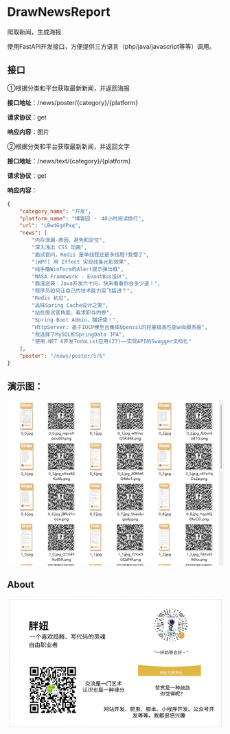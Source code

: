 # DrawNewsReport
 爬取新闻，生成海报

使用FastAPI开发接口，方便提供三方语言（php/java/javascript等等）调用。

## 接口

①根据分类和平台获取最新新闻，并返回海报

**接口地址**：/news/poster/{category}/{platform}

**请求协议**：get

**响应内容**：图片

②根据分类和平台获取最新新闻，并返回文字

**接口地址**：/news/text/{category}/{platform}

**请求协议**：get

**响应内容**：
```json
{
    "category_name": "开发",
    "platform_name": "博客园 ‧ 48小时阅读排行",
    "url": "LBwdGgdPxq",
    "news": [
        "内存泄漏-原因、避免和定位",
        "深入浅出 CSS 动画",
        "面试官问，Redis 是单线程还是多线程?我懵了",
        "[WPF] 用 Effect 实现线条光影效果",
        "纯手撸WinForm的Alert提示弹出框",
        "MASA Framework - EventBus设计",
        "面渣逆袭：Java并发六十问，快来看看你会多少道！",
        "程序员如何让自己的技术能力突飞猛进？",
        "Redis 初见",
        "品味Spring Cache设计之美",
        "站在面试官角度，看求职与内卷",
        "Spring Boot Admin，贼好使！",
        "HttpServer: 基于IOCP模型且集成Openssl的轻量级高性能web服务器",
        "我选择了MySQL和SpringData JPA",
        "使用.NET 6开发TodoList应用(27)——实现API的Swagger文档化"
    ],
    "poster": "/news/poster/5/6"
}
```

## 演示图：

![image-20220110182758564](README.assets/image-20220110182758564.png)

## About

![image-20220105202751448](README.assets/image-20220105202751448.png)

